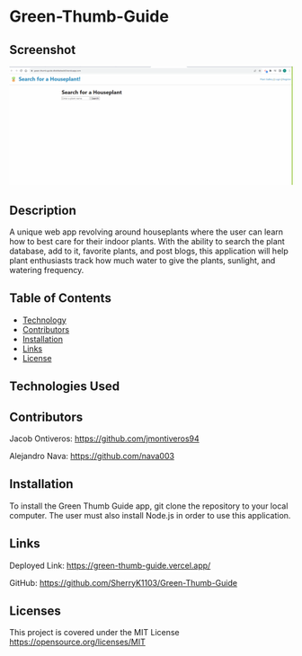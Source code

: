 # Green-Thumb-Guide

## Screenshot

![GREEN-THUMB-SS](./assets/GREEN-THUMB-SS.png)

## Description

A unique web app revolving around houseplants where the user can learn how to best care for their indoor plants. With the ability to search the plant database, add to it, favorite plants, and post blogs, this application will help plant enthusiasts track how much water to give the plants, sunlight, and watering frequency.

## Table of Contents

- [Technology](#technology)
- [Contributors](#contributors)
- [Installation](#installation)
- [Links](#links)
- [License](#license)

## Technologies Used <a name="technology"></a>

## Contributors <a name="contributors"></a>

Jacob Ontiveros: https://github.com/jmontiveros94

Alejandro Nava: https://github.com/nava003

## Installation <a name="installation"></a>

To install the Green Thumb Guide app, git clone the repository to your local computer. The user must also install Node.js in order to use this application.

## Links <a name="links"></a>

Deployed Link: https://green-thumb-guide.vercel.app/

GitHub: https://github.com/SherryK1103/Green-Thumb-Guide

## Licenses <a name="license"></a>

This project is covered under the MIT License https://opensource.org/licenses/MIT
